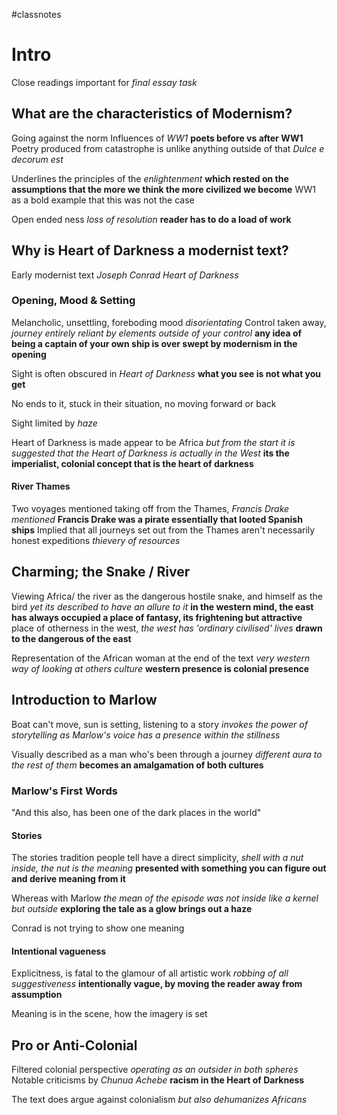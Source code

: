 #classnotes 

# Intro

Close readings important for *final essay task*

## What are the characteristics of Modernism?

Going against the norm
Influences of *WW1* **poets before vs after WW1** Poetry produced from catastrophe is unlike anything outside of that
*Dulce e decorum est*

Underlines the principles of the *enlightenment* **which rested on the assumptions that the more we think the more civilized we become** WW1 as a bold example that this was not the case

Open ended ness *loss of resolution* **reader has to do a load of work**

## Why is Heart of Darkness a modernist text?

Early modernist text *Joseph Conrad Heart of Darkness* 
### Opening, Mood & Setting

Melancholic, unsettling, foreboding mood *disorientating*
Control taken away, *journey entirely reliant by elements outside of your control* **any idea of being a captain of your own ship is over swept by modernism in the opening**

Sight is often obscured in *Heart of Darkness* **what you see is not what you get**

No ends to it, stuck in their situation, no moving forward or back

Sight limited by *haze*

Heart of Darkness is made appear to be Africa *but from the start it is suggested that the Heart of Darkness is actually in the West* **its the imperialist, colonial concept that is the heart of darkness**

#### River Thames

Two voyages mentioned taking off from the Thames, *Francis Drake mentioned* **Francis Drake was a pirate essentially that looted Spanish ships** 
Implied that all journeys set out from the Thames aren't necessarily honest expeditions *thievery of resources*

## Charming; the Snake / River

Viewing Africa/ the river as the dangerous hostile snake, and himself as the bird *yet its described to have an allure to it* **in the western mind, the east has always occupied a place of fantasy, its frightening but attractive** 
place of otherness in the west, *the west has 'ordinary civilised' lives* **drawn to the dangerous of the east**

Representation of the African woman at the end of the text *very western way of looking at others culture* **western presence is colonial presence**

## Introduction to Marlow

Boat can't move, sun is setting, listening to a story *invokes the power of storytelling as Marlow's voice has a presence within the stillness*

Visually described as a man who's been through a journey *different aura to the rest of them* **becomes an amalgamation of both cultures**

### Marlow's First Words

"And this also, has been one of the dark places in the world"

#### Stories

The stories tradition people tell have a direct simplicity, *shell with a nut inside, the nut is the meaning* **presented with something you can figure out and derive meaning from it**

Whereas with Marlow *the mean of the episode was not inside like a kernel but outside* **exploring the tale as a glow brings out a haze**

Conrad is not trying to show one meaning

#### Intentional vagueness

Explicitness, is fatal to the glamour of all artistic work *robbing of all suggestiveness* **intentionally vague, by moving the reader away from assumption**

Meaning is in the scene, how the imagery is set

## Pro or Anti-Colonial

Filtered colonial perspective *operating as an outsider in both spheres* 
Notable criticisms by *Chunua Achebe* **racism in the Heart of Darkness**

The text does argue against colonialism *but also dehumanizes Africans*
